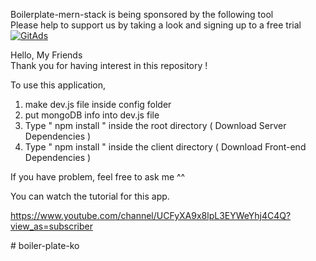 Boilerplate-mern-stack is being sponsored by the following tool <br />
Please help to support us by taking a look and signing up to a free trial
<a href="https://tracking.gitads.io/?repo=boilerplate-mern-stack"><img src="https://images.gitads.io/boilerplate-mern-stack" alt="GitAds"/></a> 


Hello, My Friends  
Thank you for having interest in this repository ! 

To use this application, 

1. make dev.js file inside config folder 
2. put mongoDB info into dev.js file 
3. Type  " npm install " inside the root directory  ( Download Server Dependencies ) 
4. Type " npm install " inside the client directory ( Download Front-end Dependencies )


If you have problem, feel free to ask me ^^ 

You can watch the tutorial for this app.

https://www.youtube.com/channel/UCFyXA9x8lpL3EYWeYhj4C4Q?view_as=subscriber


#   b o i l e r - p l a t e - k o  
 